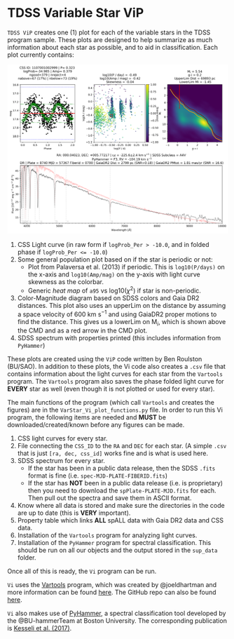 # TDSS Variable Star ViP

`TDSS ViP` creates one (1) plot for each of the variable stars in the TDSS program sample. These plots are designed to help summarize as much information about each star as possible, and to aid in classification. Each plot currently contains: 

![Vi_plot](./000.04023+005.77216_Vi.png?raw=true)

1. CSS Light curve (in raw form if `logProb_Per > -10.0`, and in folded phase if `logProb_Per <= -10.0`)
2. Some general population plot based on if the star is periodic or not:
    * Plot from Palaversa et al. (2013) if periodic. This is `log10(P/days)` on the x-axis and `log10(Amp/mag)` on the y-axis with light curve skewness as the colorbar.
    * Generic _heat map_ of `a95` vs log10($\chi^2$) if star is non-periodic.
3. Color-Magnitude diagram based on SDSS colors and Gaia DR2 distances. This plot also uses an upperLim on the distance by assuming a space velocity of 600 km s$^{-1}$ and using GaiaDR2 proper motions to find the distance. This gives us a lowerLim on M$_{i}$, which is shown above the CMD and as a red arrow in the CMD plot.
4. SDSS spectrum with properties printed (this includes information from `PyHammer`)

These plots are created using the `ViP` code written by Ben Roulston (BU/SAO). In addition to these plots, the Vi code also creates a `.csv` file that contains information about the light curves for each star from the `Vartools` program. The `Vartools` program also saves the phase folded light curve for **EVERY** star as well (even though it is not plotted or used for every star). 

The main functions of the program (which call `Vartools` and creates the figures) are in the `VarStar_Vi_plot_functions.py` file. In order to run this Vi program, the following items are needed and **MUST** be downloaded/created/known before any figures can be made.

1. CSS light curves for every star.
2. File connecting the `CSS_ID` to the `RA` and `DEC` for each star. (A simple `.csv` that is just `[ra, dec, css_id]` works fine and is what is used here.
3. SDSS spectrum for every star.
    * If the star has been in a public data release, then the SDSS `.fits` format is fine (i.e. `spec-MJD-PLATE-FIBERID.fits`)
    * If the star has **NOT** been in a public data release (i.e. is proprietary) then you need to download the `spPlate-PLATE-MJD.fits` for each. Then pull out the spectra and save them in ASCII format.
4. Know where all data is stored and make sure the directories in the code are up to date (this is **VERY** important).
5. Property table which links **ALL** spALL data with Gaia DR2 data and CSS data.
6. Installation of the `Vartools` program for analyzing light curves.
7. Installation of the `PyHammer` program for spectral classification. This should be run on all our objects and the output stored in the `sup_data` folder.

Once all of this is ready, the `Vi` program can be run. 

`Vi` uses the [Vartools](http://adsabs.harvard.edu/abs/2016arXiv160506811H) program, which was created by @joeldhartman and more information can be found [here](https://www.astro.princeton.edu/~jhartman/vartools.html). The GitHub repo can also be found [here](https://github.com/joeldhartman/vartools).

`Vi` also makes use of [PyHammer](https://github.com/BU-hammerTeam/PyHammer), a spectral classification tool developed by the @BU-hammerTeam at Boston University. The corresponding publication is [Kesseli et al. (2017)](https://iopscience.iop.org/article/10.3847/1538-4365/aa656d/pdf).